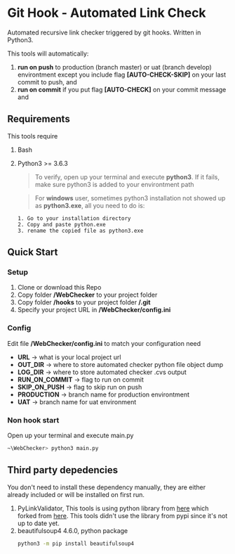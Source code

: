 # Git Hook - Automated Link Check
Automated recursive link checker triggered by git hooks. Written in Python3.

This tools will automatically:
1. __run on push__ to production (branch master) or uat (branch develop) environtment except you include flag __[AUTO-CHECK-SKIP]__ on your last commit to push, and
2. __run on commit__ if you put flag __[AUTO-CHECK]__ on your commit message and

## Requirements
This tools require
1. Bash
2. Python3 >= 3.6.3
	> To verify, open up your terminal and execute __python3__. If it fails, make sure python3 is added to your environtment path
	
	> For __windows__ user, sometimes python3 installation not showed up as __python3.exe__, all you need to do is:
	
	``` 
	1. Go to your installation directory
	2. Copy and paste python.exe
	3. rename the copied file as python3.exe
	```

## Quick Start
### Setup
1. Clone or download this Repo
2. Copy folder __/WebChecker__ to your project folder
3. Copy folder __/hooks__ to your project folder __/.git__
4. Specify your project URL in __/WebChecker/config.ini__

### Config
Edit file __/WebChecker/config.ini__ to match your configuration need

- __URL__ -> what is your local project url
- __OUT_DIR__ -> where to store automated checker python file object dump
- __LOG_DIR__ -> where to store automated checker .cvs output
- __RUN_ON_COMMIT__ -> flag to run on commit
- __SKIP_ON_PUSH__ -> flag to skip run on push
- __PRODUCTION__ -> branch name for production environtment
- __UAT__ -> branch name for uat environment


### Non hook start
Open up your terminal and execute main.py
```bash
~\WebChecker> python3 main.py
```

## Third party depedencies
You don't need to install these dependency manually, they are either already included or will be installed on first run.
1. PyLinkValidator, This tools is using python library from [here](https://github.com/helloproclub/pylinkvalidator) which forked from [here](https://github.com/bartdag/pylinkvalidator). This tools didn't use the library from pypi since it's not up to date yet.
2. beautifulsoup4 4.6.0, python package
	```bash
	python3 -m pip install beautifulsoup4
	```